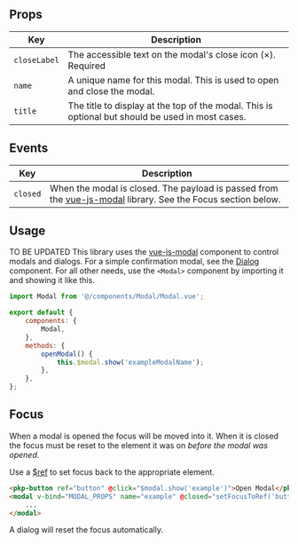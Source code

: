 ## Props

| Key | Description |
| --- | --- |
| `closeLabel` | The accessible text on the modal's close icon (×). Required |
| `name` | A unique name for this modal. This is used to open and close the modal. |
| `title` | The title to display at the top of the modal. This is optional but should be used in most cases. |

## Events

| Key | Description |
| --- | --- |
| `closed` | When the modal is closed. The payload is passed from the [vue-js-modal](https://github.com/euvl/vue-js-modal) library. See the Focus section below. |

## Usage

TO BE UPDATED This library uses the [vue-js-modal](https://github.com/euvl/vue-js-modal) component to control modals and dialogs. For a simple confirmation modal, see the [Dialog](#/mixins/dialog) component. For all other needs, use the `<Modal>` component by importing it and showing it like this.

```js
import Modal from '@/components/Modal/Modal.vue';

export default {
	components: {
		Modal,
	},
	methods: {
		openModal() {
			this.$modal.show('exampleModalName');
		},
	},
};
```

## Focus

When a modal is opened the focus will be moved into it. When it is closed the focus must be reset to the element it was on _before the modal was opened_.

Use a [$ref](https://vuejs.org/v2/guide/components-edge-cases.html#Accessing-Child-Component-Instances-amp-Child-Elements) to set focus back to the appropriate element.

```html
<pkp-button ref="button" @click="$modal.show('example')">Open Modal</pkp-button>
<modal v-bind="MODAL_PROPS" name="example" @closed="setFocusToRef('button')">
	...
</modal>
```

A dialog will reset the focus automatically.
